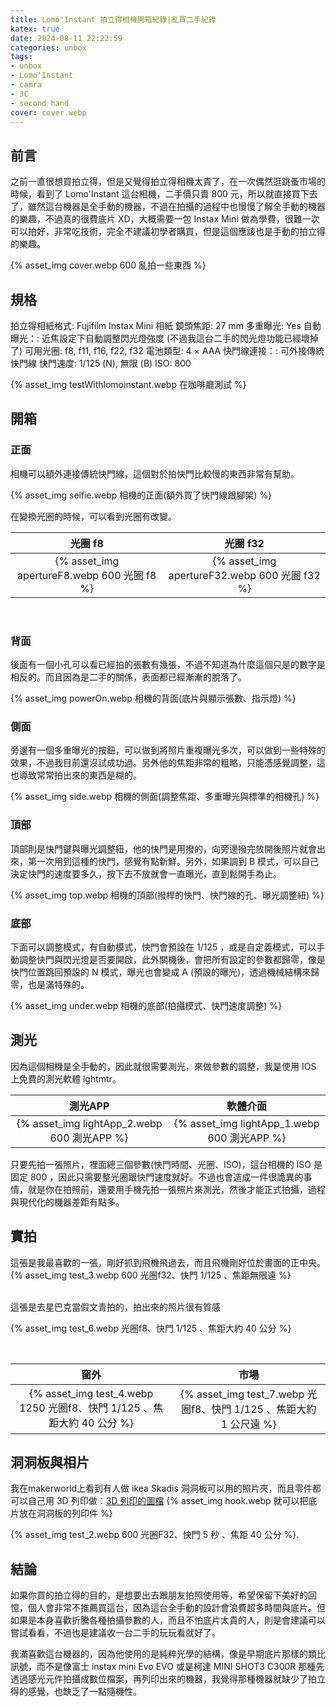 ```yaml
---
title: Lomo'Instant 拍立得相機開箱紀錄|亂買二手紀錄
katex: true
date: 2024-08-11 22:22:59
categories: unbox
tags: 
- unbox
- Lomo'Instant
- camra
- 3C
- second hand
cover: cover.webp
---
```


## 前言

之前一直很想買拍立得，但是又覺得拍立得相機太貴了，在一次偶然逛跳蚤市場的時候，看到了 Lomo'Instant 這台相機，二手價只賣 800 元，所以就直接買下去了，雖然這台機器是全手動的機器，不過在拍攝的過程中也慢慢了解全手動的機器的樂趣，不過真的很費底片 XD，大概需要一包 Instax Mini 做為學費，很難一次可以拍好，非常吃技術，完全不建議初學者購買，但是這個應該也是手動的拍立得的樂趣。

{% asset_img  cover.webp 600 亂拍一些東西 %}

## 規格

拍立得相紙格式: Fujifilm Instax Mini 相紙
鏡頭焦距: 27 mm
多重曝光: Yes
自動曝光：: 近焦設定下自動調整閃光燈強度
(不過我這台二手的閃光燈功能已經壞掉了)
可用光圈: f8, f11, f16, f22, f32
電池類型: 4 × AAA
快門線連接：: 可外接傳統快門線
快門速度: 1/125 (N), 無限 (B)
ISO: 800

{% asset_img  testWithlomoinstant.webp 在咖啡廳測試 %}

## 開箱

### 正面

相機可以額外連接傳統快門線，這個對於拍快門比較慢的東西非常有幫助。

{% asset_img  selfie.webp 相機的正面(額外買了快門線跟腳架) %}

在變換光圈的時候，可以看到光圈有改變。

|光圈 f8|光圈 f32|
| :----: | :----: |
|{% asset_img  apertureF8.webp 600 光圈 f8 %}|{% asset_img  apertureF32.webp 600 光圈 f32 %}|

<br>

### 背面

後面有一個小孔可以看已經拍的張數有幾張，不過不知道為什麼這個只是的數字是相反的。而且因為是二手的關係，表面都已經漸漸的脫落了。

{% asset_img  powerOn.webp 相機的背面(底片與顯示張數、指示燈) %}


### 側面

旁邊有一個多重曝光的按鈕，可以做到將照片重複曝光多次，可以做到一些特殊的效果，不過我目前還沒試成功過。另外他的焦距非常的粗略，只能憑感覺調整，這也導致常常拍出來的東西是糊的。

{% asset_img  side.webp 相機的側面(調整焦距、多重曝光與標準的相機孔) %}

### 頂部

頂部則是快門鍵與曝光調整紐，他的快門是用撥的，向旁邊撥完放開後照片就會出來，第一次用到這種的快門，感覺有點新鮮。另外，如果調到 B 模式，可以自己決定快門的速度要多久，按下去不放就會一直曝光，直到鬆開手為止。

{% asset_img  top.webp 相機的頂部(撥桿的快門、快門線的孔、曝光調整紐) %}

### 底部

下面可以調整模式，有自動模式，快門會預設在 1/125 ，或是自定義模式，可以手動調整快門與閃光燈是否要開啟，此外關機後，會把所有設定的參數都歸零，像是快門位置跳回預設的 N 模式，曝光也會變成 A (預設的曝光)，透過機械結構來歸零，也是滿特殊的。

{% asset_img  under.webp 相機的底部(拍攝模式、快門速度調整) %}

## 測光

因為這個相機是全手動的，因此就很需要測光，來做參數的調整，我是使用 IOS 上免費的測光軟體 lghtmtr。

| 測光APP |軟體介面|
| :----: | :----: |
|{% asset_img  lightApp_2.webp 600 測光APP %}|{% asset_img  lightApp_1.webp 600 測光APP %}|

只要先拍一張照片，裡面總三個參數(快門時間、光圈、ISO)，這台相機的 ISO 是固定 800 ，因此只需要整光圈跟快門速度就好。不過也會造成一件很詭異的事情，就是你在拍照前，還要用手機先拍一張照片來測光，然後才能正式拍攝，過程與現代化的機器差距有點多。

## 實拍

這張是我最喜歡的一張，剛好抓到飛機飛過去，而且飛機剛好位於畫面的正中央。
{% asset_img  test_3.webp 600 光圈f32、快門 1/125 、焦距無限遠 %}

<br>
這張是去星巴克當假文青拍的，拍出來的照片很有質感

{% asset_img  test_6.webp 光圈f8、快門 1/125 、焦距大約 40 公分 %}

<br>

|窗外|市場|
| :----: | :----: |
|{% asset_img  test_4.webp 1250 光圈f8、快門 1/125 、焦距大約 40 公分 %}|{% asset_img  test_7.webp 光圈f8、快門 1/125 、焦距大約 1 公尺遠 %}|

## 洞洞板與相片

我在makerworld上看到有人做 ikea Skadis 洞洞板可以用的照片夾，而且零件都可以自己用 3D 列印做：[3D 列印的圖檔](https://makerworld.com/zh/models/213099?from=search#profileId-232728)
{% asset_img  hook.webp 就可以把底片放在洞洞板的列印件 %}

{% asset_img  test_2.webp 600 光圈F32、快門 5 秒 、焦距 40 公分 %}.

## 結論

如果你買的拍立得的目的，是想要出去跟朋友拍照使用等，希望保留下美好的回憶，個人會非常不推薦買這台，因為這台全手動的設計會浪費超多時間與底片。但如果是本身喜歡折騰各種拍攝參數的人，而且不怕底片太貴的人，則是會建議可以嘗試看看，不過也是建議收一台二手的玩玩看就好了。

我滿喜歡這台機器的，因為他使用的是純粹光學的結構，像是早期底片那樣的類比訊號，而不是像富士 instax mini Evo EVO 或是柯達 MINI SHOT3 C300R 那種先透過感光元件拍攝成數位檔案，再列印出來的機器，我覺得那種機器就缺少了拍立得的感覺，也缺乏了一點隨機性。